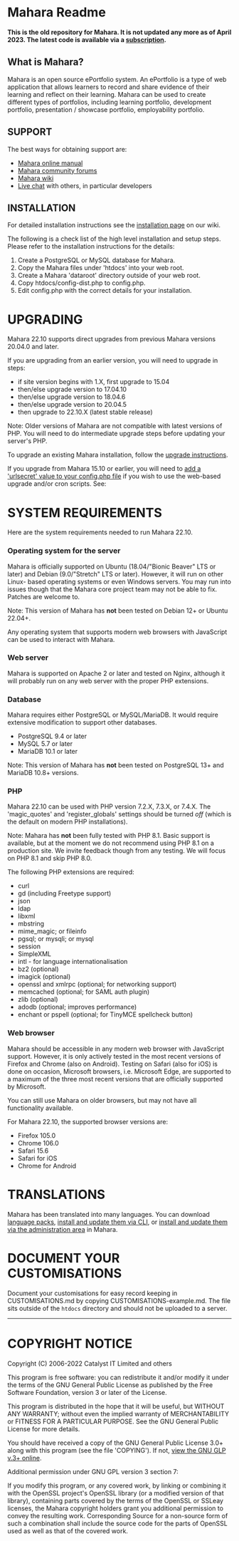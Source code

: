 # Mahara Readme

**This is the old repository for Mahara. It is not updated any more as of April 2023. The latest code is available via a [subscription](https://mahara.org/subscription).**

## What is Mahara?

Mahara is an open source ePortfolio system. An ePortfolio is a type of
web application that allows learners to record and share evidence of their
learning and reflect on their learning. Mahara can be used to create different
types of portfolios, including learning portfolio, development portfolio,
presentation / showcase portfolio, employability portfolio.

## SUPPORT

The best ways for obtaining support are:

 * [Mahara online manual](https://manual.mahara.org)
 * [Mahara community forums](https://mahara.org/forums)
 * [Mahara wiki](https://wiki.mahara.org)
 * [Live chat](https://matrix.to/#/#mahara:matrix.org) with others, in particular developers

## INSTALLATION

For detailed installation instructions see the [installation page](https://wiki.mahara.org/wiki/System_Administrator%27s_Guide/Installing_Mahara) on our wiki.

The following is a check list of the high level installation and setup steps.
Please refer to the installation instructions for the details:

 1. Create a PostgreSQL or MySQL database for Mahara.
 2. Copy the Mahara files under 'htdocs' into your web root.
 3. Create a Mahara 'dataroot' directory outside of your web root.
 4. Copy htdocs/config-dist.php to config.php.
 5. Edit config.php with the correct details for your installation.

# UPGRADING

Mahara 22.10 supports direct upgrades from previous Mahara versions 20.04.0 and later.

If you are upgrading from an earlier version, you will need to upgrade
in steps:

* if site version begins with 1.X, first upgrade to 15.04
* then/else upgrade version to 17.04.10
* then/else upgrade version to 18.04.6
* then/else upgrade version to 20.04.5
* then upgrade to 22.10.X (latest stable release)

Note: Older versions of Mahara are not compatible with latest versions
of PHP. You will need to do intermediate upgrade steps before
updating your server's PHP.

To upgrade an existing Mahara installation, follow the [upgrade instructions](https://wiki.mahara.org/wiki/System_Administrator%27s_Guide/Upgrading_Mahara).

If you upgrade from Mahara 15.10 or earlier, you will need to [add a 'urlsecret'
value to your config.php file](https://manual.mahara.org/en/22.10/administration/config_php.html#urlsecret-run-the-cron-or-upgrade-only-when-you-are-authorised) if you wish to use the web-based upgrade and/or
cron scripts. See:

# SYSTEM REQUIREMENTS

Here are the system requirements needed to run Mahara 22.10.

### Operating system for the server

Mahara is officially supported on Ubuntu (18.04/"Bionic Beaver" LTS or later)
and Debian (9.0/"Stretch" LTS or later). However, it will run on other Linux-
based operating systems or even Windows servers. You may run into issues though
that the Mahara core project team may not be able to fix. Patches are welcome
to.

Note: This version of Mahara has **not** been tested on Debian 12+ or Ubuntu 22.04+.

Any operating system that supports modern web browsers with JavaScript can be
used to interact with Mahara.

### Web server

Mahara is supported on Apache 2 or later and tested on Nginx,
although it will probably run on any web server with the proper PHP extensions.

### Database

Mahara requires either PostgreSQL or MySQL/MariaDB. It would require extensive
modification to support other databases.
 * PostgreSQL 9.4 or later
 * MySQL 5.7 or later
 * MariaDB 10.1 or later

Note: This version of Mahara has **not** been tested on PostgreSQL 13+ and
MariaDB 10.8+ versions.

### PHP

Mahara 22.10 can be used with PHP version 7.2.X, 7.3.X, or 7.4.X. The 'magic_quotes'
and 'register_globals' settings should be turned *off* (which is the default on
modern PHP installations).

Note: Mahara has **not** been fully tested with PHP 8.1. Basic support is available,
but at the moment we do not recommend using PHP 8.1 on a production site. We invite
feedback though from any testing. We will focus on PHP 8.1 and skip PHP 8.0.

The following PHP extensions are required:
 * curl
 * gd (including Freetype support)
 * json
 * ldap
 * libxml
 * mbstring
 * mime_magic; or fileinfo
 * pgsql; or mysqli; or mysql
 * session
 * SimpleXML
 * intl - for language internationalisation
 * bz2 (optional)
 * imagick (optional)
 * openssl and xmlrpc (optional; for networking support)
 * memcached (optional; for SAML auth plugin)
 * zlib (optional)
 * adodb (optional; improves performance)
 * enchant or pspell (optional; for TinyMCE spellcheck button)

### Web browser

Mahara should be accessible in any modern web browser with JavaScript support.
However, it is only actively tested in the most recent versions of Firefox and Chrome
(also on Android). Testing on Safari (also for iOS) is done on occasion,
Microsoft browsers, i.e. Microsoft Edge, are supported to a maximum of the
three most recent versions that are officially supported by Microsoft.

You can still use Mahara on older browsers, but may not have all functionality
available.

For Mahara 22.10, the supported browser versions are:
 * Firefox 105.0
 * Chrome 106.0
 * Safari 15.6
 * Safari for iOS
 * Chrome for Android

# TRANSLATIONS

Mahara has been translated into many languages. You can download [language packs](https://langpacks.mahara.org/),
[install and update them via CLI](https://manual.mahara.org/en/22.10/administration/cli.html#install-and-update-language-packs),
or [install and update them via the administration area](https://manual.mahara.org/en/22.10/administration/development.html#languages) in Mahara.

# DOCUMENT YOUR CUSTOMISATIONS

Document your customisations for easy record keeping in CUSTOMISATIONS.md by copying
CUSTOMISATIONS-example.md. The file sits outside of the `htdocs` directory and should
not be uploaded to a server.

------------------
# COPYRIGHT NOTICE

Copyright (C) 2006-2022 Catalyst IT Limited and others

This program is free software: you can redistribute it and/or modify
it under the terms of the GNU General Public License as published by
the Free Software Foundation, version 3 or later of the License.

This program is distributed in the hope that it will be useful,
but WITHOUT ANY WARRANTY; without even the implied warranty of
MERCHANTABILITY or FITNESS FOR A PARTICULAR PURPOSE.  See the
GNU General Public License for more details.

You should have received a copy of the GNU General Public License 3.0+
along with this program (see the file 'COPYING'). If not, [view the GNU GLP
v.3+ online](https://www.gnu.org/licenses/gpl-3.0.html).

Additional permission under GNU GPL version 3 section 7:

If you modify this program, or any covered work, by linking or
combining it with the OpenSSL project's OpenSSL library (or a
modified version of that library), containing parts covered by the
terms of the OpenSSL or SSLeay licenses, the Mahara copyright holders
grant you additional permission to convey the resulting work.
Corresponding Source for a non-source form of such a combination
shall include the source code for the parts of OpenSSL used as well
as that of the covered work.
